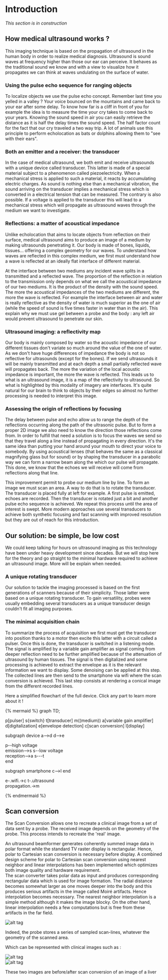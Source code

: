 # Introduction
_This section is in construction_

## How medical ultrasound works ?

This imaging technique is based on the propagation of ultrasound in the human body in order to realize medical diagnosis. Ultrasound is sound waves at frequency higher than those our ear can perceive. It behaves as the traditional sound we know and with a view to visualize how it propagates we can think at waves undulating on the surface of water. 

### Using the pulse echo sequence for ranging objects 

To localize objects we use the pulse echo concept. Remember last time you yelled in a valley ? Your voice bounced on the mountains and came back to your ear after some delay. To know how far is a cliff in front of you for example the idea is to measure the time your cry takes to come back to your years. Knowing the  sound speed in air you can easily retrieve the distance as it is half the delay times the sound speed. The half factor count for the fact that our cry traveled a two way trip. A lot of animals use this principle to perform echolocation as bats or dolphins allowing them to "see with their ears". 

### Both an emitter and a receiver: the transducer

In the case of medical ultrasound, we both emit and receive ultrasounds with a unique device called transducer. This latter is made of a special material subject to a phenomenon called piezoelectricity. When a mechanical stress is applied to such a material, it reacts by accumulating electric charges. As sound is nothing else than a mechanical vibration, the sound arriving on the transducer implies a mechanical stress which is converted in a electrical tension that can be measured. The contrary is also possible. If a voltage is applied to the transducer this will lead to a mechanical stress which will propagate as ultrasound waves through the medium we want to investigate. 

### Reflections: a matter of acoustical impedance 

Unlike echolocation that aims to locate objects from reflection on their surface, medical ultrasound aims to produce an image of a medium by making ultrasounds penetrating it. Our body is made of bones, liquids, tissues... offering a complex geometry for our waves. To understand how waves are reflected in this complex medium, we first must understand how a wave is reflected at an ideally flat interface of different material.

At the interface between two mediums any incident wave splits in a transmitted and a reflected wave. The proportion of the reflection in relation to the transmission only depends on what we call the acoustical impedance of our two mediums. It is the product of the density with the sound speed. The more the acoustical impedances of the two mediums are different, the more the wave is reflected. For example the interface between air and water is really reflective as the density of water is much superior as the one of air (while the speed of sound is five times faster in water than in the air). This explain why we must use gel between a probe and the body : any left air would prevent ultrasound to penetrate our skin.

### Ultrasound imaging: a reflectivity map

Our body is mainly composed by water so the acoustic impedance of our different tissues don't variate so much around the value of the one of water. As we don't have huge differences of impedance the body is not so reflective for ultrasounds (except for the bones). If we send ultrasounds it will be mainly transmitted and at each depth a small partially reflected wave will propagates back. The more the variation of the local acoustic impedance is important, the more the wave is reflected. This leads us to what is an ultrasound image, it is a map of the reflectivity to ultrasound. So what is highlighted by this modality of imagery are interfaces. It's quite natural for our brain to think to objects by their edges so almost no further processing is needed to interpret this image.

### Assessing the origin of reflections by focusing

The delay between pulse and echo allow us to range the depth of the reflections occurring along the path of the ultrasonic pulse. But to form a proper 2D image we also need to know the direction those reflections come from. In order to fulfill that need a solution is to focus the waves we send so that they travel along a line instead of propagating in every direction. It's the same idea than putting your hand around your mouth to direct your voice to somebody. By using acoustical lenses (that behaves the same as a classical magnifying glass but for sound) or by shaping the transducer in a parabolic way we can form a narrow beam along the which our pulse will propagate. This done, we know that the echoes we will receive will come from reflections along that line.

This improvement permit to probe our medium line by line. To form an image we must scan an area. A way to do that is to rotate the transducer. The transducer is placed fully at left for example. A first pulse is emitted, echoes are recorded. Then the transducer is rotated just a bit and another pulse echo sequence is achieved. We repeat this process until the area of interest is swept. More modern approaches use several transducers to achieve both synthetic focusing and fast scanning with improved resolution but they are out of reach for this introduction. 

## Our solution: be simple, be low cost

We could keep talking for hours on ultrasound imaging as this technology have been under heavy development since decades. But we will stop here for the theory and go straight to the minimal hardware required to achieve an ultrasound image. More will be explain when needed. 

### A unique rotating transducer

Our solution to tackle the imaging processed is based on the first generations of scanners because of their simplicity. Those latter were based on a unique rotating transducer. To gain versatility, probes were usually embedding several transducers as a unique transducer design couldn't fit all imaging purposes.

### The minimal acquisition chain

To summarize the process of acquisition we first must get the transducer into position thanks to a motor then excite this latter with a circuit called a pulser. Once this is done, the transducer is switched in a listening mode. The signal is amplified by a variable gain amplifier as signal coming from deeper reflection need to be further amplified because of the attenuation of ultrasound by human tissues. The signal is then digitalized and some processing is achieved to extract the envelope as it is the relevant information we want to display. Some denoising can be applied at this step. The collected lines are then send to the smartphone via wifi where the scan conversion is achieved. This last step consists at rendering a conical image from the different recorded lines. 

Here a simplified flowchart of the full device. Click any part to learn more about it !

{% mermaid %}
graph TD;

p[pulser]
s{switch}
t[transducer]
m((medium))
a[variable gain amplifier]
d[digitalization]
e[envelope detection]
c[scan conversion]
l[display]

subgraph device
a-->d
d-->e

p--high voltage <br/> emission-->s
s--low voltage <br/> reception-->a
s---t  
end

subgraph smartphone 
c-->l
end

e-.wifi.->c
t-.ultrasound <br/> propagation.->m

{% endmermaid %}

## Scan conversion

The Scan Conversion allows one to recreate a clinical image from a set of data sent by a probe. The received image depends on the geometry of the probe. This process intends to recreate the 'real' image.

An ultrasound beamformer generates coherently summed image data in polar format while the standard TV raster display is rectangular. Hence, polar to Cartesian scan conversion is necessary before display. A combined design scheme for polar to Cartesian scan conversion using nearest neighbor and linear interpolations has been implemented which optimizes both image quality and hardware requirement.  
The scan converter takes polar data as input and produces corresponding rectangular data which is used for image formation. The radial distance becomes somewhat larger as one moves deeper into the body and this produces serious artifacts in the image called Moiré artifacts. Hence interpolation becomes necessary. The nearest neighbor interpolation is a simple method although it makes the image blocky. On the other hand, linear interpolation needs a few computations but is free from these artifacts in the far field.

![ alt tag](http://wiki.echopen.org/images/c/c6/Image02.jpg)

Indeed, the probe stores a series of sampled scan-lines, whatever the geometry of the scanned area.

Which can be represented with clinical images such as :

![alt tag](http://wiki.echopen.org/images/7/7d/Image04.png)  
![alt tag](http://wiki.echopen.org/images/b/b8/Image03.png)

These two images are before/after scan conversion of an image of a liver
